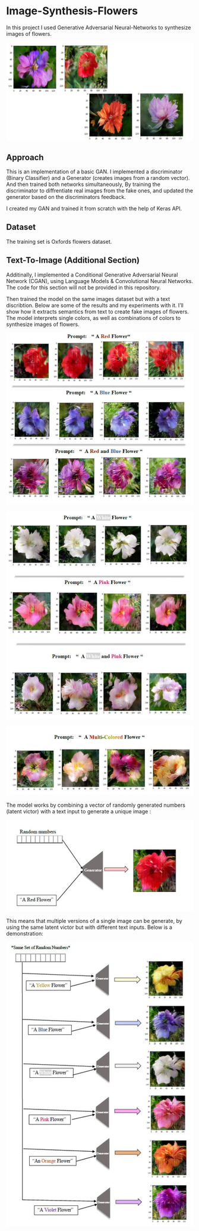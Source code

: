 # Image-Synthesis-Flowers

In this project I used Generative Adversarial Neural-Networks to synthesize images of flowers.

![Screenshot](Screenshots/Screenshot.png)


## Approach
This is an implementation of a basic GAN. I implemented a discriminator (Binary Classifier) and a Generator (creates images from a random vector).
And then trained both networks simultaneously, By training the discriminator to diffrentiate real images from the fake ones, and updated the generator based on the discriminators feedback.

I created my GAN and trained it from scratch with the help of Keras API.

## Dataset
The training set is Oxfords flowers dataset.


## Text-To-Image (Additional Section)
Additinally, I implemented a Conditional Generative Adversarial Neural Network (CGAN), using Language Models & Convolutional Neural Networks. 
The code for this section will not be provided in this repository.

Then trained the model on the same images dataset but with a text discribtion. Below are some of the results and my experiments with it. 
I’ll show how it extracts semantics from text to create fake images of flowers. The model interprets single colors, as well as combinations of colors to synthesize images of flowers.


![Screenshot](Screenshots/Screenshot1.JPG)

![Screenshot](Screenshots/Screenshot2.JPG)

![Screenshot](Screenshots/Screenshot3.JPG)


The model works by combining a vector of randomly generated numbers (latent victor) with a text input to generate a unique image :


![Screenshot](Screenshots/Screenshot4.JPG)



This means that multiple versions of a single image can be generate, by using the same latent victor but with different text inputs. Below is a demonstration:

![Screenshot](Screenshots/Screenshot5.JPG)


